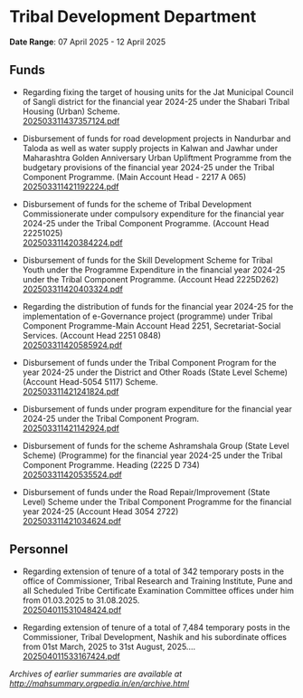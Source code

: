# Tribal Development Department

**Date Range**: 07 April 2025 - 12 April 2025


## Funds
- Regarding fixing the target of housing units for the Jat Municipal Council of Sangli district for the financial year 2024-25 under the Shabari Tribal Housing (Urban) Scheme.\
  [202503311437357124.pdf](https://gr.maharashtra.gov.in/Site/Upload/Government%20Resolutions/English/202503311437357124.pdf)

- Disbursement of funds for road development projects in Nandurbar and Taloda as well as water supply projects in Kalwan and Jawhar under Maharashtra Golden Anniversary Urban Upliftment Programme from the budgetary provisions of the financial year 2024-25 under the Tribal Component Programme. (Main Account Head - 2217 A 065)\
  [202503311421192224.pdf](https://gr.maharashtra.gov.in/Site/Upload/Government%20Resolutions/English/202503311421192224.pdf)

- Disbursement of funds for the scheme of Tribal Development Commissionerate under compulsory expenditure for the financial year 2024-25 under the Tribal Component Programme. (Account Head 22251025)\
  [202503311420384224.pdf](https://gr.maharashtra.gov.in/Site/Upload/Government%20Resolutions/English/202503311420384224.pdf)

- Disbursement of funds for the Skill Development Scheme for Tribal Youth under the Programme Expenditure in the financial year 2024-25 under the Tribal Component Programme. (Account Head 2225D262)\
  [202503311420403324.pdf](https://gr.maharashtra.gov.in/Site/Upload/Government%20Resolutions/English/202503311420403324.pdf)

- Regarding the distribution of funds for the financial year 2024-25 for the implementation of e-Governance project (programme) under Tribal Component Programme-Main Account Head 2251, Secretariat-Social Services. (Account Head 2251 0848)\
  [202503311420585924.pdf](https://gr.maharashtra.gov.in/Site/Upload/Government%20Resolutions/English/202503311420585924.pdf)

- Disbursement of funds under the Tribal Component Program for the year 2024-25 under the District and Other Roads (State Level Scheme) (Account Head-5054 5117) Scheme.\
  [202503311421241824.pdf](https://gr.maharashtra.gov.in/Site/Upload/Government%20Resolutions/English/202503311421241824.pdf)

- Disbursement of funds under program expenditure for the financial year 2024-25 under the Tribal Component Program.\
  [202503311421142924.pdf](https://gr.maharashtra.gov.in/Site/Upload/Government%20Resolutions/English/202503311421142924.pdf)

- Disbursement of funds for the scheme Ashramshala Group (State Level Scheme) (Programme) for the financial year 2024-25 under the Tribal Component Programme. Heading (2225 D 734)\
  [202503311420535524.pdf](https://gr.maharashtra.gov.in/Site/Upload/Government%20Resolutions/English/202503311420535524.pdf)

- Disbursement of funds under the Road Repair/Improvement (State Level) Scheme under the Tribal Component Programme for the financial year 2024-25 (Account Head 3054 2722)\
  [202503311421034624.pdf](https://gr.maharashtra.gov.in/Site/Upload/Government%20Resolutions/English/202503311421034624.pdf)

## Personnel
- Regarding extension of tenure of a total of 342 temporary posts in the office of Commissioner, Tribal Research and Training Institute, Pune and all Scheduled Tribe Certificate Examination Committee offices under him from 01.03.2025 to 31.08.2025.\
  [202504011531048424.pdf](https://gr.maharashtra.gov.in/Site/Upload/Government%20Resolutions/English/202504011531048424.pdf)

- Regarding extension of tenure of a total of 7,484 temporary posts in the Commissioner, Tribal Development, Nashik and his subordinate offices from 01st March, 2025 to 31st August, 2025....\
  [202504011533167424.pdf](https://gr.maharashtra.gov.in/Site/Upload/Government%20Resolutions/English/202504011533167424.pdf)


*Archives of earlier summaries are available at http://mahsummary.orgpedia.in/en/archive.html*